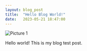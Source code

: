 ```yaml
---
layout: blog_post
title:  "Hello Blog World!"
date:   2023-05-21 18:47:00
---
```


![Picture 1](holder.js/800x600?auto=yes)

Hello world! This is my blog test post.
